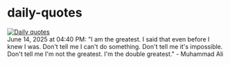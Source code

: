 # daily-quotes
[![Daily quotes](https://github.com/ceepu8/daily-quotes/actions/workflows/daily-quote.yml/badge.svg)](https://github.com/ceepu8/daily-quotes/actions/workflows/daily-quote.yml)<br/>
June 14, 2025 at 04:40 PM: "I am the greatest. I said that even before I knew I was. Don't tell me I can't do something. Don't tell me it's impossible. Don't tell me I'm not the greatest. I'm the double greatest." - Muhammad Ali
